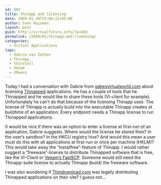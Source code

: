 ```yaml
---
id: 683
title: Thinapp and licensing
date: 2009-01-20T15:00:12+02:00
author: Sven Huisman
layout: post
guid: http://virtualfuture.info/?p=683
permalink: /2009/01/thinapp-and-licensing/
categories:
  - Virtual Applications
tags:
  - Gabrie van Zanten
  - Thinapp
  - thinstall
  - Veeam
  - VMware
---
```

Today I had a conversation with Gabrie from <a title="Gabesvirtualworld" href="http://www.gabesvirtualworld.com" target="_blank">gabesvirtualworld.com</a> about licensing <a title="Thinapp" href="http://www.vmware.com/products/thinapp/" target="_blank">Thinapped</a> applications. He has a couple of tools that he Thinapped and he would like to share these tools (VI-client for example). Unfortunately he can&#8217;t do that because of the licensing Thinapp uses. The license of Thinapp is actually build into the executable Thinapp creates at buildtime of an application. Every endpoint needs a Thinapp license to run Thinapped applications.

<!--more-->

It would be nice if there was an option to enter a license at first-run of an application, Gabrie suggests. Where would the license be stored then? In the user&#8217;s sandbox? In the HKCU registry hive? And would this mean a user must do this with all applications at first-run or once per machine (HKLM)? This would take away the &#8220;installfree&#8221;-feature of Thinapp. I would rather suggest a &#8220;freeware&#8221;-license to distribute Thinapped software that is free, like the VI-Client or <a title="FastSCP" href="http://www.veeam.com/esx-fastscp.html" target="_blank">Veeam&#8217;s FastSCP</a>. Someone would still need the Thinapp-suite license to actually Thinapp (build) the freeware software.

I was also wondering if <a title="Thindownload.com" href="http://www.thindownload.com" target="_blank">Thindownload.com</a> was legally distributing Thinapped applications on their site? I guess not&#8230;